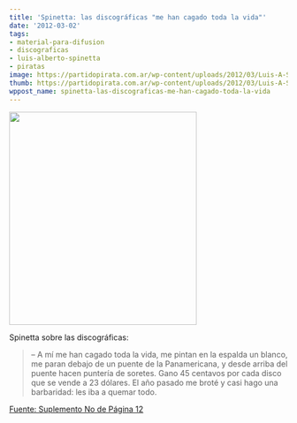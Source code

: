 ```yaml
---
title: 'Spinetta: las discográficas "me han cagado toda la vida"'
date: '2012-03-02'
tags:
- material-para-difusion
- discograficas
- luis-alberto-spinetta
- piratas
image: https://partidopirata.com.ar/wp-content/uploads/2012/03/Luis-A-Spinetta.jpg
thumb: https://partidopirata.com.ar/wp-content/uploads/2012/03/Luis-A-Spinetta-150x150.jpg
wppost_name: spinetta-las-discograficas-me-han-cagado-toda-la-vida
---
```


<a href="https://partidopirata.com.ar/wp-content/uploads/2012/03/Luis-A-Spinetta.jpg"><img class="size-full wp-image-3351 alignleft" title="Luis A Spinetta" src="https://partidopirata.com.ar/wp-content/uploads/2012/03/Luis-A-Spinetta.jpg" alt="" width="339" height="386" /></a>

Spinetta sobre las discográficas:
<blockquote>– A mí me han cagado toda la vida, me pintan en la espalda un blanco, me paran
debajo de un puente de la Panamericana, y desde arriba del puente hacen
puntería de soretes. Gano 45 centavos por cada disco que se vende a 23 dólares.
El año pasado me broté y casi hago una barbaridad: les iba a quemar todo.</blockquote>
<a href="http://www.pagina12.com.ar/diario/suplementos/no/12-5821-2012-03-02.html" target="_blank">Fuente: Suplemento No de Página 12</a>
